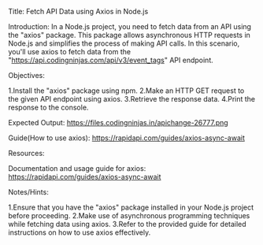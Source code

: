 Title: Fetch API Data using Axios in Node.js

Introduction:
In a Node.js project, you need to fetch data from an API using the "axios" package. This package allows asynchronous HTTP requests in Node.js and simplifies the process of making API calls. In this scenario, you'll use axios to fetch data from the "https://api.codingninjas.com/api/v3/event_tags" API endpoint.

Objectives:

1.Install the "axios" package using npm.
2.Make an HTTP GET request to the given API endpoint using axios.
3.Retrieve the response data.
4.Print the response to the console.

Expected Output:
https://files.codingninjas.in/apichange-26777.png

Guide(How to use axios):
https://rapidapi.com/guides/axios-async-await

Resources:

Documentation and usage guide for axios: https://rapidapi.com/guides/axios-async-await

Notes/Hints:

1.Ensure that you have the "axios" package installed in your Node.js project before proceeding.
2.Make use of asynchronous programming techniques while fetching data using axios.
3.Refer to the provided guide for detailed instructions on how to use axios effectively.
